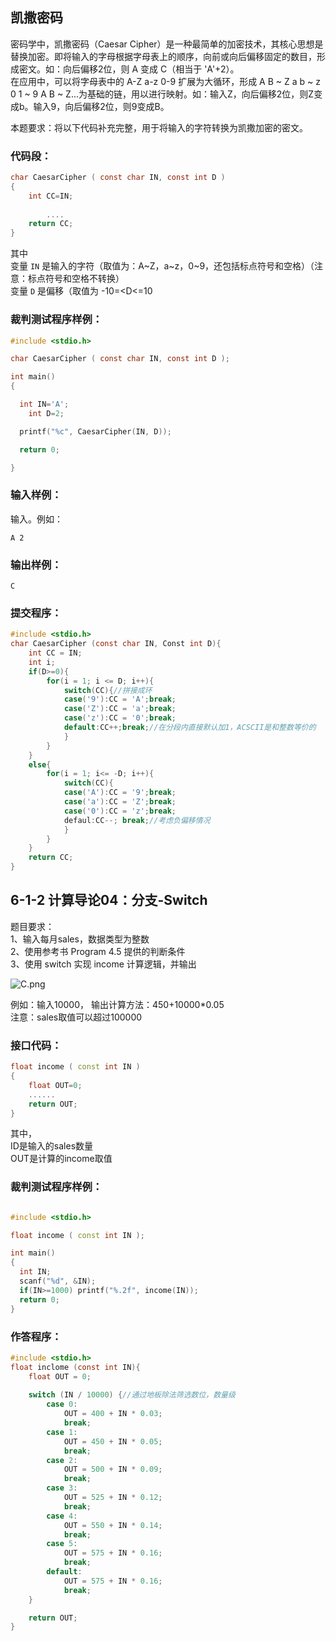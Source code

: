 ## 凯撒密码
密码学中，凯撒密码（Caesar Cipher）是一种最简单的加密技术，其核心思想是替换加密。即将输入的字母根据字母表上的顺序，向前或向后偏移固定的数目，形成密文。如：向后偏移2位，则 A 变成 C（相当于 'A'+2）。  
在应用中，可以将字母表中的 A-Z a-z 0-9 扩展为大循环，形成 A B ~ Z a b ~ z 0 1 ~ 9 A B ~ Z...为基础的链，用以进行映射。如：输入Z，向后偏移2位，则Z变成b。输入9，向后偏移2位，则9变成B。

本题要求：将以下代码补充完整，用于将输入的字符转换为凯撒加密的密文。
### 代码段：

```c
char CaesarCipher ( const char IN, const int D )
{
    int CC=IN;
        
        ....
    return CC;    
}
```

其中  
变量 `IN` 是输入的字符（取值为：A~Z，a~z，0~9，还包括标点符号和空格）（注意：标点符号和空格不转换）  
变量 `D` 是偏移（取值为 -10=<D<=10
### 裁判测试程序样例：

```c
#include <stdio.h>

char CaesarCipher ( const char IN, const int D );

int main()
{

  int IN='A';
    int D=2;

  printf("%c", CaesarCipher(IN, D));

  return 0;

}
```

### 输入样例：

输入。例如：

```in
A 2
```

### 输出样例：

```out
C
```

### 提交程序：
```c
#include <stdio.h>
char CaesarCipher (const char IN, Const int D){
	int CC = IN;
	int i;
	if(D>=0){
		for(i = 1; i <= D; i++){
			switch(CC){//拼接成环
			case('9'):CC = 'A';break;
			case('Z'):CC = 'a';break;
			case('z'):CC = '0';break;
			default:CC++;break;//在分段内直接默认加1，ACSCII是和整数等价的
			}
		}
	}
	else{
		for(i = 1; i<= -D; i++){
			switch(CC){
			case('A'):CC = '9';break;
			case('a'):CC = 'Z';break;
			case('0'):CC = 'z';break;
			defaul:CC--; break;//考虑负偏移情况
			}
		}
	}
	return CC;
}
```

## 6-1-2 计算导论04：分支-Switch

题目要求：  
1、输入每月sales，数据类型为整数  
2、使用参考书 Program 4.5 提供的判断条件  
3、使用 switch 实现 income 计算逻辑，并输出

![C.png](https://images.ptausercontent.com/3753e7e6-2e98-4423-b1d7-f2e1a0f71bdd.png)

例如：输入10000， 输出计算方法：450+10000*0.05  
注意：sales取值可以超过100000

### 接口代码：

```c++
float income ( const int IN )
{
    float OUT=0;
    ......
    return OUT;
}
```

其中，  
ID是输入的sales数量  
OUT是计算的income取值

### 裁判测试程序样例：

```c++

#include <stdio.h>

float income ( const int IN );

int main()
{
  int IN;
  scanf("%d", &IN);
  if(IN>=1000) printf("%.2f", income(IN));
  return 0;
}
```

### 作答程序：
```c
#include <stdio.h>
float inclome (const int IN){
	float OUT = 0;
	
    switch (IN / 10000) {//通过地板除法筛选数位，数量级
        case 0:
            OUT = 400 + IN * 0.03;
            break;
        case 1:
            OUT = 450 + IN * 0.05;
            break;
        case 2:
            OUT = 500 + IN * 0.09;
            break;
        case 3:
            OUT = 525 + IN * 0.12;
            break;
        case 4:
            OUT = 550 + IN * 0.14;
            break;
        case 5:
            OUT = 575 + IN * 0.16;
            break;
        default:
            OUT = 575 + IN * 0.16;
            break;
    }

    return OUT;
}
```
